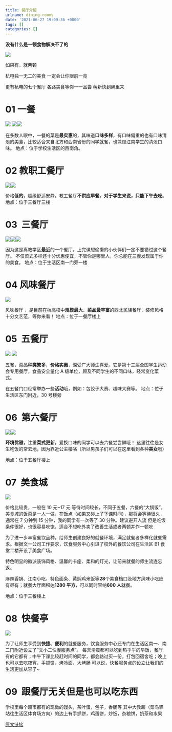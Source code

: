 ```yaml
---
title: 餐厅介绍
urlname: dining-rooms
date: '2021-06-27 19:09:36 +0800'
tags: []
categories: []
---
```


**没有什么是一顿食物解决不了的**
**​**

![](https://cdn.nlark.com/yuque/0/2021/webp/2596791/1625121363394-c4b93ff4-fc23-4082-b807-b316af998499.webp#height=326&id=hN8ZY&originHeight=326&originWidth=492&originalType=binary∶=1&size=0&status=done&style=none&width=492)

如果有，就两顿

杭电独一无二的美食
一定会让你眼前一亮

更有杭电的七个餐厅
各路美食等你一一品尝
萌新快到碗里来

# 01 一餐

![](https://cdn.nlark.com/yuque/0/2021/webp/2596791/1625121363141-a8dfe1bd-4768-4ec8-84c2-73eb965c4b91.webp#height=634&id=KobGm&originHeight=720&originWidth=1080&originalType=binary∶=1&size=0&status=done&style=none&width=951)
![](https://cdn.nlark.com/yuque/0/2021/webp/2596791/1625121363403-9f2deb72-c667-4fa7-8cb0-9994206f4d0d.webp#height=317&id=o0iXO&originHeight=399&originWidth=600&originalType=binary∶=1&size=0&status=done&style=none&width=476)![](https://cdn.nlark.com/yuque/0/2021/webp/2596791/1625121363329-db21f5ee-7729-4623-8eba-6d7995198fad.webp#height=317&id=Dj7St&originHeight=399&originWidth=600&originalType=binary∶=1&size=0&status=done&style=none&width=476)

在多数人眼中，一餐的菜是**最实惠**的，其味道**口味多样**，有口味偏重的也有口味清淡的美食，比较适合来自北方和西南省份的同学就餐，也兼顾江南学生的清淡口味。
地点：位于学校生活区的西南角。

# 02 教职工餐厅

![](https://cdn.nlark.com/yuque/0/2021/gif/2596791/1625121363393-0cf45755-ba78-4623-bc2d-6e2c53c740d7.gif#height=327&id=dStLF&originHeight=428&originWidth=600&originalType=binary∶=1&size=0&status=done&style=none&width=458)![](https://cdn.nlark.com/yuque/0/2021/gif/2596791/1625121363393-37aa9b48-aeb5-45a5-ad72-212d04e1a4a4.gif#height=326&id=IroO7&originHeight=426&originWidth=640&originalType=binary∶=1&size=0&status=done&style=none&width=490)

价格**低的**，超级舒适安静。教工餐厅**不供应早餐**，**对于学生来说，只能下午去吃**。
地点：位于三餐厅三楼

# 03  三餐厅

![](https://cdn.nlark.com/yuque/0/2021/webp/2596791/1625121363259-6c7580e1-3563-4538-b386-366d0bb23d61.webp#height=252&id=SgMC2&originHeight=1006&originWidth=1080&originalType=binary∶=1&size=0&status=done&style=none&width=270)![](https://cdn.nlark.com/yuque/0/2021/webp/2596791/1625121363415-9f9d515c-a2a1-4ee5-bb21-fc3b4d9b74f5.webp#height=260&id=zv8rB&originHeight=1040&originWidth=1080&originalType=binary∶=1&size=0&status=done&style=none&width=270)![](https://cdn.nlark.com/yuque/0/2021/webp/2596791/1625121363358-b36dde68-75fb-4c6f-a3f4-dcd0b93f62ed.webp#height=264&id=niqYv&originHeight=1054&originWidth=1080&originalType=binary∶=1&size=0&status=done&style=none&width=270)

因为这是离教学区**最近**的一个餐厅，上完课想偷懒的小伙伴们一定不要错过这个餐厅。
不仅菜式多样还十分优惠便宜，不管你是哪里人，你总能在三餐发现属于你的美食。
地点：位于生活区南一门旁一楼

# 04 风味餐厅

![](https://cdn.nlark.com/yuque/0/2021/webp/2596791/1625121363175-8598c14e-86ed-4e0f-a027-610461b91274.webp#height=608&id=Ik1qt&originHeight=810&originWidth=1080&originalType=binary∶=1&size=0&status=done&style=none&width=810)

风味餐厅 ，是目前在杭高校中**规模最大**、**菜品最丰富**的西北民族餐厅，装修风格十分文艺范，等你来看！
地点：位于一餐厅楼上

# 05  五餐厅

![](https://cdn.nlark.com/yuque/0/2021/gif/2596791/1625121363395-6cf16482-2792-4387-96cd-4b162fc8ea09.gif#height=320&id=pNPzB&originHeight=426&originWidth=640&originalType=binary∶=1&size=0&status=done&style=none&width=480)
![](https://cdn.nlark.com/yuque/0/2021/webp/2596791/1625121363403-48fab5e9-e632-40e9-ab8a-713d7b3ed145.webp#height=326&id=hNPsw&originHeight=326&originWidth=492&originalType=binary∶=1&size=0&status=done&style=none&width=492)

五餐，菜品**种类繁多**，**价格实惠**，深受广大师生喜爱。它是第十三届全国学生运动会专用餐厅，食品安全量化 A 级单位，顾及不同学生的不同口味，经常变化菜式。

在五餐门口经常举办一些**活动**哦，例如：包饺子大赛、趣味大赛等。
地点：位于生活区东门附近，30 号楼旁

# 06  第六餐厅

![](https://cdn.nlark.com/yuque/0/2021/webp/2596791/1625121363165-464997d5-a9d8-43e8-81f2-398e117b2f5b.webp#height=237&id=mN0fn&originHeight=516&originWidth=1080&originalType=binary∶=1&size=0&status=done&style=none&width=497)![](https://cdn.nlark.com/yuque/0/2021/webp/2596791/1625121363189-a48a9a1a-cc28-4d51-9ef4-b63d31b09baa.webp#height=235&id=m4PQV&originHeight=405&originWidth=640&originalType=binary∶=1&size=0&status=done&style=none&width=371)

**环境优雅**，注重**菜式更新**，爱换口味的同学可以去六餐尝尝鲜哦！
这里往往是女生吃饭的常去地，因为靠近公主楼咯（所以男孩子们可以在这里看到各种**美女**哦）

地点：位于五餐厅楼上

# 07  美食城

![](https://cdn.nlark.com/yuque/0/2021/gif/2596791/1625121363164-a0d48542-f207-4ca4-9e77-a6d4d991a4d3.gif#height=400&id=rJV4t&originHeight=400&originWidth=600&originalType=binary∶=1&size=0&status=done&style=none&width=600)

价格比较贵，一般在 10 元~17 元
等待时间较长，不同于五餐，六餐的“大锅饭”，美食城的饭菜是一人一做，在饭点（如果又碰上了下课时间），那将会等待很久，通常在 7 分钟到 15 分钟，我的同学有一次等了 30 分钟。建议避开人流
但是吃饭条件很好，也很容易吃饱，适合不想吃外卖了改善生活或者两顿并作一顿吃
​

为了进一步丰富餐饮品种，给师生创建良好的就餐环境，满足就餐者多样化就餐需求。根据文一公司工作要求，饮食服务中心引进了校外的餐饮公司在生活区 B1 食堂二楼开设了美食广场。

特色明显的徽派装饰风格、温馨的卡座、柔和的灯光，让前来就餐的师生流连忘返。

麻辣香锅、江南小吃、特色面条、黄焖鸡米饭等**28**个美食档口及地方风味小吃应有尽有；就餐大厅面积达**1280 平方**，可以同时容纳**600 人**就餐。

地点：位于三餐楼上

# 08  快餐亭

![](https://cdn.nlark.com/yuque/0/2021/webp/2596791/1625121363352-74c2d990-a590-4901-a033-4e04ac68bfeb.webp#height=559&id=dbiUQ&originHeight=745&originWidth=1080&originalType=binary∶=1&size=0&status=done&style=none&width=810)

为了让师生享受到**快捷、便利**的就餐服务，饮食服务中心还专门在生活区南一、南二门附近设立了“文小二快餐服务点”。
每天清晨都可以吃到热乎乎的早饭，餐厅有的它都有；中午下课比较赶时间的同学，都会路过买一份，打包回宿舍吃；晚上也可以去吃夜宵，手抓饼，烤冷面，大烤肠
可以说，快餐服务点的设立让我们的生活更加从容了~

# 09  跟餐厅无关但是也可以吃东西

学校里每个超市都有的现做的馒头，茶叶蛋，包子，香肠等
其中大教超（菜鸟驿站往生活区体育场方向）的边上有手抓饼，鸡蛋饼，炒饭，杂粮饼，奶茶和水果
​

[原文链接](https://mp.weixin.qq.com/s?__biz=MzA3MDUzMDI5NQ==∣=2650154558&idx=4&sn=5951374ac7bfcf289152217604f003d2&chksm=8739e3a6b04e6ab017de27f9061f42a832f0a962db906cbcfaaf96a3370d3509cee2757e4ddb&scene=21#wechat_redirect)
